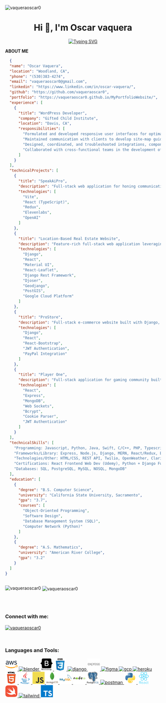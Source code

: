 <p align="left"> <img src="https://komarev.com/ghpvc/?username=vaqueraoscar0&label=Profile%20views&color=0e75b6&style=flat" alt="vaqueraoscar0" /> </p>
<h1 align="center">Hi 👋, I'm Oscar vaquera</h1> 

<!--Typing text -->
<div align="center">
  
[![Typing SVG](https://readme-typing-svg.demolab.com?font=Fira+Code&pause=1000&width=435&lines=Welcome+to+my+github+profile.;Please+feel+free+to+browse)](https://git.io/typing-svg)

</div>



**ABOUT ME**
```json
  {
  "name": "Oscar Vaquera",
  "location": "Woodland, CA",
  "phone": "(530)383-4274",
  "email": "vaqueraoscar0@gmail.com",
  "linkedin": "https://www.linkedin.com/in/oscar-vaquera/",
  "github": "https://github.com/vaqueraoscar0",
  "portfolio": "https://vaqueraoscar0.github.io/MyPortfolioWebsite/",
  "experience": [
    {
      "title": "WordPress Developer",
      "company": "Gifted Child Institute",
      "location": "Davis, CA",
      "responsibilities": [
        "Formulated and developed responsive user interfaces for optimal user experience.",
        "Maintained communication with clients to develop site-map guidelines and requirements.",
        "Designed, coordinated, and troubleshooted integrations, components, and infrastructures.",
        "Collaborated with cross-functional teams in the development of custom user-friendly templates, themes, plug-ins, and content management."
      ]
    }
  ],
  "technicalProjects": [
    {
      "title": "SpeakAiPro",
      "description": "Full-stack web application for honing communication skills using AI-driven chatbots.",
      "technologies": [
        "Vite",
        "React (TypeScript)",
        "Redux",
        "Elevenlabs",
        "OpenAI"
      ]
    },
    {
      "title": "Location-Based Real Estate Website",
      "description": "Feature-rich full-stack web application leveraging Django and React.",
      "technologies": [
        "Django",
        "React",
        "Material UI",
        "React-Leaflet",
        "Django Rest Framework",
        "Djoser",
        "Geodjango",
        "PostGIS",
        "Google Cloud Platform"
      ]
    },
    {
      "title": "ProStore",
      "description": "Full-stack e-commerce website built with Django, React, and PostgreSQL.",
      "technologies": [
        "Django",
        "React",
        "React-Bootstrap",
        "JWT Authentication",
        "PayPal Integration"
      ]
    },
    {
      "title": "Player One",
      "description": "Full-stack application for gaming community built with React, Express, and MongoDB.",
      "technologies": [
        "React",
        "Express",
        "MongoDB",
        "Web Sockets",
        "Bcrypt",
        "Cookie Parser",
        "JWT Authentication"
      ]
    }
  ],
  "technicalSkills": [
    "Programming: Javascript, Python, Java, Swift, C/C++, PHP, Typescript",
    "Frameworks/Library: Express, Node.js, Django, MERN, React/Redux, Bootstrap, JQuery",
    "Technologies/Other: HTML/CSS, REST API, Twilio, OpenWeather, Clarifai, Google API, Git, Jira, Github, OpenAI, Elevenlabs, MaterialUI, Tailwind, Bootstrap, Vite",
    "Certifications: React Frontend Web Dev (Udemy), Python + Django Full Stack Web Dev (Udemy), CSS(Hackerrank), SQL - Basic(Hackerrank)",
    "Databases: SQL, PostgreSQL, MySQL, NOSQL, MongoDB"
  ],
  "education": [
    {
      "degree": "B.S. Computer Science",
      "university": "California State University, Sacramento",
      "gpa": "3.7",
      "courses": [
        "Object-Oriented Programming",
        "Software Design",
        "Database Management System (SQL)",
        "Computer Network (Python)"
      ]
    },
    {
      "degree": "A.S. Mathematics",
      "university": "American River College",
      "gpa": "3.2"
    }
  ]
}



```



<!--Typing text -->
<p><img align="left" src="https://github-readme-stats.vercel.app/api/top-langs?username=vaqueraoscar0&show_icons=true&locale=en&layout=compact" alt="vaqueraoscar0" /></p>

<p>&nbsp;<img align="center" src="https://github-readme-stats.vercel.app/api?username=vaqueraoscar0&show_icons=true&locale=en" alt="vaqueraoscar0" /></p>
<br/><br/>

<!-- <p align="left"> <a href="https://github.com/ryo-ma/github-profile-trophy"><img src="https://github-profile-trophy.vercel.app/?username=vaqueraoscar0" alt="vaqueraoscar0" /></a> </p>  --> 

<h3 align="left">Connect with me:</h3>
<p align="left">
<a href="https://linkedin.com/in/vaqueraoscar0" target="blank"><img align="center" src="https://raw.githubusercontent.com/rahuldkjain/github-profile-readme-generator/master/src/images/icons/Social/linked-in-alt.svg" alt="vaqueraoscar0" height="30" width="40" /></a>
</p> <br/>

<h3 align="left">Languages and Tools:</h3>
<p align="left"> 
<a href="https://aws.amazon.com" target="_blank" rel="noreferrer"> <img src="https://raw.githubusercontent.com/devicons/devicon/master/icons/amazonwebservices/amazonwebservices-original-wordmark.svg" alt="aws" width="40" height="40"/> 
</a> 
<a href="https://www.blender.org/" target="_blank" rel="noreferrer"> <img src="https://download.blender.org/branding/community/blender_community_badge_white.svg" alt="blender" width="40" height="40"/> 
</a> 
<a href="https://getbootstrap.com" target="_blank" rel="noreferrer"> <img src="https://raw.githubusercontent.com/devicons/devicon/master/icons/bootstrap/bootstrap-plain-wordmark.svg" alt="bootstrap" width="40" height="40"/> 
</a> 
<a href="https://www.w3schools.com/css/" target="_blank" rel="noreferrer"> <img src="https://raw.githubusercontent.com/devicons/devicon/master/icons/css3/css3-original-wordmark.svg" alt="css3" width="40" height="40"/> 
</a> 
<a href="https://www.djangoproject.com/" target="_blank" rel="noreferrer"> <img src="https://cdn.worldvectorlogo.com/logos/django.svg" alt="django" width="40" height="40"/> 
</a>
<a href="https://expressjs.com" target="_blank" rel="noreferrer"> <img src="https://raw.githubusercontent.com/devicons/devicon/master/icons/express/express-original-wordmark.svg" alt="express" width="40" height="40"/> 
</a> 
<a href="https://www.figma.com/" target="_blank" rel="noreferrer"> <img src="https://www.vectorlogo.zone/logos/figma/figma-icon.svg" alt="figma" width="40" height="40"/> 
</a>
<a href="https://cloud.google.com" target="_blank" rel="noreferrer"> <img src="https://www.vectorlogo.zone/logos/google_cloud/google_cloud-icon.svg" alt="gcp" width="40" height="40"/> </a> <a href="https://heroku.com" target="_blank" rel="noreferrer"> <img src="https://www.vectorlogo.zone/logos/heroku/heroku-icon.svg" alt="heroku" width="40" height="40"/> 
</a> 
<a href="https://www.w3.org/html/" target="_blank" rel="noreferrer"> <img src="https://raw.githubusercontent.com/devicons/devicon/master/icons/html5/html5-original-wordmark.svg" alt="html5" width="40" height="40"/> 
</a> 
<a href="https://www.java.com" target="_blank" rel="noreferrer"> <img src="https://raw.githubusercontent.com/devicons/devicon/master/icons/java/java-original.svg" alt="java" width="40" height="40"/> 
</a> 
<a href="https://developer.mozilla.org/en-US/docs/Web/JavaScript" target="_blank" rel="noreferrer"> <img src="https://raw.githubusercontent.com/devicons/devicon/master/icons/javascript/javascript-original.svg" alt="javascript" width="40" height="40"/> 
</a> 
<a href="https://www.mongodb.com/" target="_blank" rel="noreferrer"> <img src="https://raw.githubusercontent.com/devicons/devicon/master/icons/mongodb/mongodb-original-wordmark.svg" alt="mongodb" width="40" height="40"/> 
</a> 
<a href="https://www.mysql.com/" target="_blank" rel="noreferrer"> <img src="https://raw.githubusercontent.com/devicons/devicon/master/icons/mysql/mysql-original-wordmark.svg" alt="mysql" width="40" height="40"/> 
</a>
<a href="https://nodejs.org" target="_blank" rel="noreferrer"> <img src="https://raw.githubusercontent.com/devicons/devicon/master/icons/nodejs/nodejs-original-wordmark.svg" alt="nodejs" width="40" height="40"/> 
</a> 
<a href="https://www.postgresql.org" target="_blank" rel="noreferrer"> <img src="https://raw.githubusercontent.com/devicons/devicon/master/icons/postgresql/postgresql-original-wordmark.svg" alt="postgresql" width="40" height="40"/> 
</a> 
<a href="https://postman.com" target="_blank" rel="noreferrer"> <img src="https://www.vectorlogo.zone/logos/getpostman/getpostman-icon.svg" alt="postman" width="40" height="40"/> 
</a> 
<a href="https://www.python.org" target="_blank" rel="noreferrer"> <img src="https://raw.githubusercontent.com/devicons/devicon/master/icons/python/python-original.svg" alt="python" width="40" height="40"/> 
</a> 
<a href="https://reactjs.org/" target="_blank" rel="noreferrer"> <img src="https://raw.githubusercontent.com/devicons/devicon/master/icons/react/react-original-wordmark.svg" alt="react" width="40" height="40"/> 
</a> 
<a href="https://developer.apple.com/swift/" target="_blank" rel="noreferrer"> <img src="https://raw.githubusercontent.com/devicons/devicon/master/icons/swift/swift-original.svg" alt="swift" width="40" height="40"/> 
</a> 
<a href="https://tailwindcss.com/" target="_blank" rel="noreferrer"> <img src="https://www.vectorlogo.zone/logos/tailwindcss/tailwindcss-icon.svg" alt="tailwind" width="40" height="40"/> 
</a> 
<a href="https://www.typescriptlang.org/" target="_blank" rel="noreferrer"> <img src="https://raw.githubusercontent.com/devicons/devicon/master/icons/typescript/typescript-original.svg" alt="typescript" width="40" height="40"/> 
</a>
</p>


